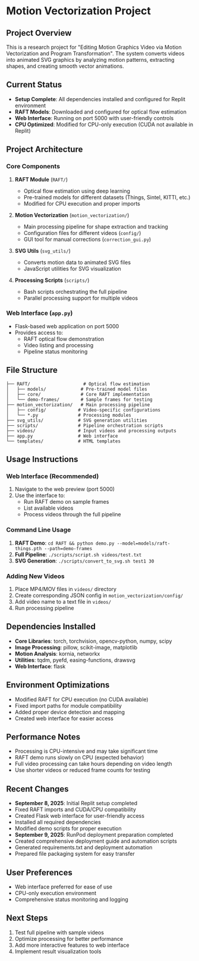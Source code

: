 # Motion Vectorization Project

## Project Overview
This is a research project for "Editing Motion Graphics Video via Motion Vectorization and Program Transformation". The system converts videos into animated SVG graphics by analyzing motion patterns, extracting shapes, and creating smooth vector animations.

## Current Status
- **Setup Complete**: All dependencies installed and configured for Replit environment
- **RAFT Models**: Downloaded and configured for optical flow estimation
- **Web Interface**: Running on port 5000 with user-friendly controls
- **CPU Optimized**: Modified for CPU-only execution (CUDA not available in Replit)

## Project Architecture

### Core Components
1. **RAFT Module** (`RAFT/`)
   - Optical flow estimation using deep learning
   - Pre-trained models for different datasets (Things, Sintel, KITTI, etc.)
   - Modified for CPU execution and proper imports

2. **Motion Vectorization** (`motion_vectorization/`)
   - Main processing pipeline for shape extraction and tracking
   - Configuration files for different videos (`config/`)
   - GUI tool for manual corrections (`correction_gui.py`)

3. **SVG Utils** (`svg_utils/`)
   - Converts motion data to animated SVG files
   - JavaScript utilities for SVG visualization

4. **Processing Scripts** (`scripts/`)
   - Bash scripts orchestrating the full pipeline
   - Parallel processing support for multiple videos

### Web Interface (`app.py`)
- Flask-based web application on port 5000
- Provides access to:
  - RAFT optical flow demonstration
  - Video listing and processing
  - Pipeline status monitoring

## File Structure
```
├── RAFT/                    # Optical flow estimation
│   ├── models/             # Pre-trained model files
│   ├── core/               # Core RAFT implementation
│   └── demo-frames/        # Sample frames for testing
├── motion_vectorization/   # Main processing pipeline
│   ├── config/            # Video-specific configurations
│   └── *.py               # Processing modules
├── svg_utils/             # SVG generation utilities
├── scripts/               # Pipeline orchestration scripts
├── videos/                # Input videos and processing outputs
├── app.py                 # Web interface
└── templates/             # HTML templates
```

## Usage Instructions

### Web Interface (Recommended)
1. Navigate to the web preview (port 5000)
2. Use the interface to:
   - Run RAFT demo on sample frames
   - List available videos
   - Process videos through the full pipeline

### Command Line Usage
1. **RAFT Demo**: `cd RAFT && python demo.py --model=models/raft-things.pth --path=demo-frames`
2. **Full Pipeline**: `./scripts/script.sh videos/test.txt`
3. **SVG Generation**: `./scripts/convert_to_svg.sh test1 30`

### Adding New Videos
1. Place MP4/MOV files in `videos/` directory
2. Create corresponding JSON config in `motion_vectorization/config/`
3. Add video name to a text file in `videos/`
4. Run processing pipeline

## Dependencies Installed
- **Core Libraries**: torch, torchvision, opencv-python, numpy, scipy
- **Image Processing**: pillow, scikit-image, matplotlib
- **Motion Analysis**: kornia, networkx
- **Utilities**: tqdm, pyefd, easing-functions, drawsvg
- **Web Interface**: flask

## Environment Optimizations
- Modified RAFT for CPU execution (no CUDA available)
- Fixed import paths for module compatibility
- Added proper device detection and mapping
- Created web interface for easier access

## Performance Notes
- Processing is CPU-intensive and may take significant time
- RAFT demo runs slowly on CPU (expected behavior)
- Full video processing can take hours depending on video length
- Use shorter videos or reduced frame counts for testing

## Recent Changes
- **September 8, 2025**: Initial Replit setup completed
- Fixed RAFT imports and CUDA/CPU compatibility
- Created Flask web interface for user-friendly access
- Installed all required dependencies
- Modified demo scripts for proper execution
- **September 9, 2025**: RunPod deployment preparation completed
- Created comprehensive deployment guide and automation scripts
- Generated requirements.txt and deployment automation
- Prepared file packaging system for easy transfer

## User Preferences
- Web interface preferred for ease of use
- CPU-only execution environment
- Comprehensive status monitoring and logging

## Next Steps
1. Test full pipeline with sample videos
2. Optimize processing for better performance
3. Add more interactive features to web interface
4. Implement result visualization tools